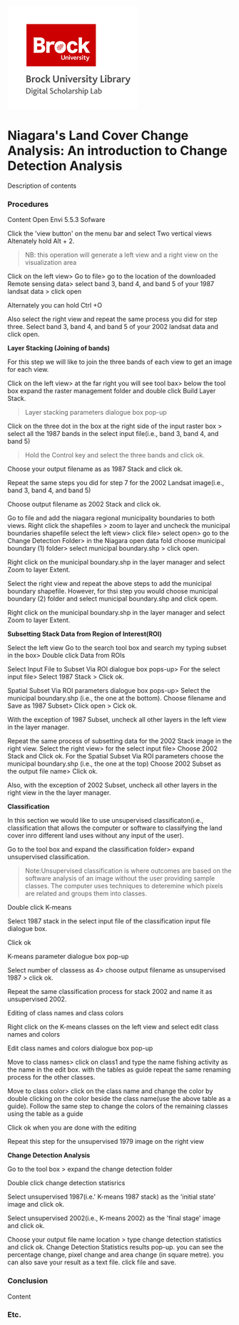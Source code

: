 ![DSL Logo][dsllogo]


#  Niagara's Land Cover Change Analysis: An introduction to Change Detection Analysis
Description of contents

### Procedures
Content
Open Envi 5.5.3 Sofware

Click the 'view button' on the menu bar and select Two vertical views 
Altenately hold Alt + 2.


> NB: this operation will generate a left view and a right view on the visualization area 


Click on the left view> Go to file> go to the location of the downloaded Remote sensing data> select band 3, band 4, and band 5 of your 1987 landsat data > click open

Alternately you can hold Ctrl +O

Also select the right view and repeat the same process you did for step three. Select band 3, band 4, and band 5 of your 2002 landsat data and click open.

**Layer Stacking (Joining of bands)**

For this step  we will like to join the three bands  of each view to get an image for each view.

Click on the left view> at the far right you will see tool bax> below the tool box expand the raster management folder and double click Build Layer Stack.

> Layer stacking  parameters dialogue box pop-up

Click on the three dot in the box at the right side of the input raster box > select all the 1987 bands in the select input file(i.e., band 3, band 4, and band 5)

> Hold the Control key and select the three bands and click ok.

Choose your output filename as as 1987 Stack and click ok.


Repeat the same steps you did for step 7 for the 2002 Landsat image(i.e., band 3, band 4, and band 5)

Choose output filename as 2002 Stack and click ok.


Go to file and add the niagara regional municipality boundaries to both views. Right click the shapefiles > zoom to layer and uncheck the municipal boundaries shapefile
select the left view> click file> select open> go to the Change Detection Folder> in the Niagara open data fold choose municipal boundary (1) folder> select municipal boundary.shp > click open.

Right click on the municipal boundary.shp in the layer manager and select Zoom to layer Extent.

Select the right view and repeat the above steps to add the municipal boundary shapefile. However, for thsi step you would choose municipal boundary (2) folder and select municipal boundary.shp and click opem. 

Right click on the municipal boundary.shp in the layer manager and select Zoom to layer Extent.

**Subsetting  Stack Data from Region of Interest(ROI)**

Select the left view
Go to the search tool box and search my typing subset in the box> Double click Data from ROIs

Select Input File to Subset Via ROI dialogue box pops-up> For the select input file> Select 1987 Stack > Click ok.

Spatial Subset Via ROI parameters dialogue box pops-up> Select the municipal boundary.shp (i.e., the one at the bottom). 
Choose filename and Save as 1987 Subset> Click open > Cick ok.


With the exception of 1987 Subset, uncheck all other layers in the left view in the layer manager.

Repeat the same process of subsetting data for the 2002 Stack image in the right view.
Select the right view> for the select input file> Choose 2002 Stack and Click ok.
For the Spatial Subset Via ROI parameters  choose the municipal boundary.shp (i.e., the one at the top)
Choose 2002 Subset as the output file name> Click ok.

Also, with the exception of 2002 Subset, uncheck all other layers in the right view in the the layer manager.

**Classification**

In this section we would like to use unsupervised classificaton(i.e., classification that allows the computer or software to classifying the land cover inro different land uses without any input of the user).

Go to the tool box and expand the classification folder> expand unsupervised classification.

>Note:Unsupervised classification is where outcomes are based on the software analysis of an image without the user providing sample classes. The computer uses techniques to deteremine which pixels are related and groups them into classes.

Double click K-means

Select 1987 stack in the select input file of the classification input file dialogue box.

Click ok

K-means parameter dialogue box pop-up

Select number of classess as 4> choose output filename as unsupervised 1987 > click ok.

Repeat the same classification process for stack 2002 and name it as unsupervised 2002.

Editing of class names and class colors

Right click on the K-means classes on the left view and select edit class names and colors

Edit class names and colors dialogue box pop-up

Move to class names> click on class1 and type the name fishing activity as the name in the edit box.
with the tables as guide repeat the same renaming process for the other classes.

Move to class color> click on the class name and change the color by double clicking on the color beside the class name(use the above table as a guide).
Follow the same step to change the colors of the remaining classes using the table as a guide

Click ok when you are done with the editing



Repeat this step for the unsupervised 1979 image on the right view



**Change Detection Analysis**

Go to the tool box > expand the change detection folder

Double click change detection statisrics

Select unsupervised 1987(i.e.' K-means 1987 stack) as the 'initial state' image and click ok.

Select unsupervised 2002(i.e., K-means 2002) as the 'final stage' image and click ok.


Choose your output file name location  > type change detection statistics and click ok.
Change Detection Statistics results pop-up. you can see the percentage change, pixel change and area change (in square metre). you can also save your result as a text file. click file and save.


### Conclusion

Content

### Etc.
 
 
 









<!--- Please use reference style images so that it is easier to update pictures later --->

[dsllogo]: dsl_logo.png
